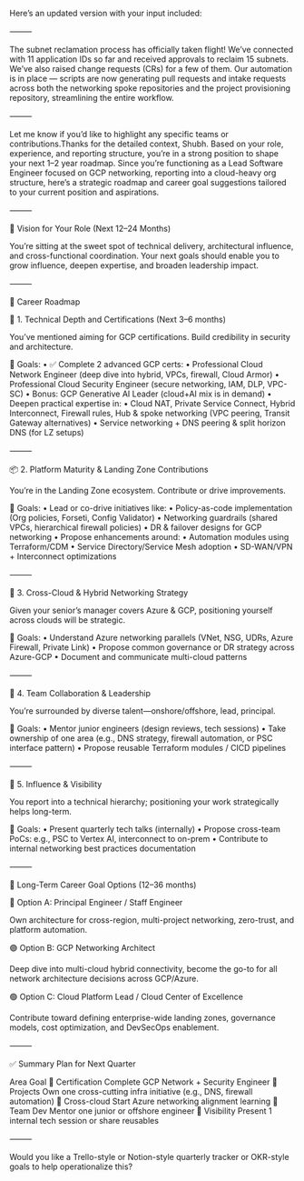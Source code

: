 Here’s an updated version with your input included:

⸻

The subnet reclamation process has officially taken flight! We’ve connected with 11 application IDs so far and received approvals to reclaim 15 subnets. We’ve also raised change requests (CRs) for a few of them. Our automation is in place — scripts are now generating pull requests and intake requests across both the networking spoke repositories and the project provisioning repository, streamlining the entire workflow.

⸻

Let me know if you’d like to highlight any specific teams or contributions.Thanks for the detailed context, Shubh. Based on your role, experience, and reporting structure, you’re in a strong position to shape your next 1–2 year roadmap. Since you’re functioning as a Lead Software Engineer focused on GCP networking, reporting into a cloud-heavy org structure, here’s a strategic roadmap and career goal suggestions tailored to your current position and aspirations.

⸻

🔭 Vision for Your Role (Next 12–24 Months)

You’re sitting at the sweet spot of technical delivery, architectural influence, and cross-functional coordination. Your next goals should enable you to grow influence, deepen expertise, and broaden leadership impact.

⸻

🧭 Career Roadmap

🧩 1. Technical Depth and Certifications (Next 3–6 months)

You’ve mentioned aiming for GCP certifications. Build credibility in security and architecture.

🎯 Goals:
	•	✅ Complete 2 advanced GCP certs:
	•	Professional Cloud Network Engineer (deep dive into hybrid, VPCs, firewall, Cloud Armor)
	•	Professional Cloud Security Engineer (secure networking, IAM, DLP, VPC-SC)
	•	Bonus: GCP Generative AI Leader (cloud+AI mix is in demand)
	•	Deepen practical expertise in:
	•	Cloud NAT, Private Service Connect, Hybrid Interconnect, Firewall rules, Hub & spoke networking (VPC peering, Transit Gateway alternatives)
	•	Service networking + DNS peering & split horizon DNS (for LZ setups)

⸻

📦 2. Platform Maturity & Landing Zone Contributions

You’re in the Landing Zone ecosystem. Contribute or drive improvements.

🎯 Goals:
	•	Lead or co-drive initiatives like:
	•	Policy-as-code implementation (Org policies, Forseti, Config Validator)
	•	Networking guardrails (shared VPCs, hierarchical firewall policies)
	•	DR & failover designs for GCP networking
	•	Propose enhancements around:
	•	Automation modules using Terraform/CDM
	•	Service Directory/Service Mesh adoption
	•	SD-WAN/VPN + Interconnect optimizations

⸻

📡 3. Cross-Cloud & Hybrid Networking Strategy

Given your senior’s manager covers Azure & GCP, positioning yourself across clouds will be strategic.

🎯 Goals:
	•	Understand Azure networking parallels (VNet, NSG, UDRs, Azure Firewall, Private Link)
	•	Propose common governance or DR strategy across Azure-GCP
	•	Document and communicate multi-cloud patterns

⸻

🤝 4. Team Collaboration & Leadership

You’re surrounded by diverse talent—onshore/offshore, lead, principal.

🎯 Goals:
	•	Mentor junior engineers (design reviews, tech sessions)
	•	Take ownership of one area (e.g., DNS strategy, firewall automation, or PSC interface pattern)
	•	Propose reusable Terraform modules / CICD pipelines

⸻

📣 5. Influence & Visibility

You report into a technical hierarchy; positioning your work strategically helps long-term.

🎯 Goals:
	•	Present quarterly tech talks (internally)
	•	Propose cross-team PoCs: e.g., PSC to Vertex AI, interconnect to on-prem
	•	Contribute to internal networking best practices documentation

⸻

🧱 Long-Term Career Goal Options (12–36 months)

🔵 Option A: Principal Engineer / Staff Engineer

Own architecture for cross-region, multi-project networking, zero-trust, and platform automation.

🟣 Option B: GCP Networking Architect

Deep dive into multi-cloud hybrid connectivity, become the go-to for all network architecture decisions across GCP/Azure.

🟢 Option C: Cloud Platform Lead / Cloud Center of Excellence

Contribute toward defining enterprise-wide landing zones, governance models, cost optimization, and DevSecOps enablement.

⸻

✅ Summary Plan for Next Quarter

Area	Goal
📘 Certification	Complete GCP Network + Security Engineer
🚀 Projects	Own one cross-cutting infra initiative (e.g., DNS, firewall automation)
📡 Cross-cloud	Start Azure networking alignment learning
🤝 Team Dev	Mentor one junior or offshore engineer
📣 Visibility	Present 1 internal tech session or share reusables


⸻

Would you like a Trello-style or Notion-style quarterly tracker or OKR-style goals to help operationalize this?
